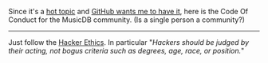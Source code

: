Since it's a [hot topic](https://news.ycombinator.com/item?id=16406946) and [GitHub wants me to have it](https://github.com/rstemmer/musicdb/community),
here is the Code Of Conduct for the MusicDB community. (Is a single person a community?) 

---

Just follow the [Hacker Ethics](https://www.ccc.de/en/hackerethics).
In particular "*Hackers should be judged by their acting, not bogus criteria such as degrees, age, race, or position.*"


